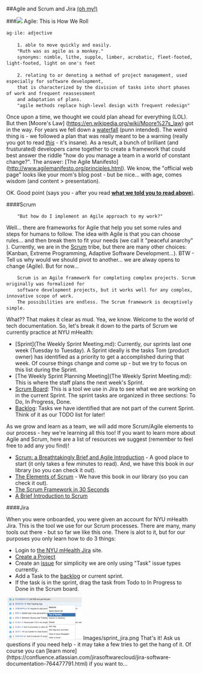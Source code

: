 ##Agile and Scrum and Jira [(oh my!)](https://youtu.be/NecK4MwOfeI)


###<img src="https://github.com/nyu-mhealth/Onboarding/blob/master/Images/scrum.gif" width="100">  Agile: This is How We Roll

    ag·ile: adjective 
    
        1. able to move quickly and easily. 
        "Ruth was as agile as a monkey."  
        synonyms: nimble, lithe, supple, limber, acrobatic, fleet-footed, light-footed, light on one's feet  
        
        2. relating to or denoting a method of project management, used especially for software development,  
        that is characterized by the division of tasks into short phases of work and frequent reassessment   
        and adaptation of plans.
        "agile methods replace high-level design with frequent redesign"  

Once upon a time, we thought we could plan ahead for everything (LOL). But then [Moore's Law] (https://en.wikipedia.org/wiki/Moore%27s_law) got in the way. For years we fell down a [waterfall](Agile.vs.Waterfall.pdf) (punn intended). The weird thing is - we followed a plan that was really meant to be a warning (really you got to read [*this*](Agile.vs.Waterfall.pdf) - it's insane). As a result, a bunch of brilliant (and frusturated) developers came together to create a framework that could best answer the riddle "how do you manage a team in a world of constant change?". The answer: [The Agile Manifesto] (http://www.agilemanifesto.org/principles.html). We know, the "official web page" looks like your mom's blog post - but be nice... with age, comes wisdom (and content > presentation).

OK. Good point (says you - after you read [**what we told you to read above**)](Agile.vs.Waterfall.pdf). 

####Scrum

        "But how do I implement an Agile approach to my work?"

Well... there are frameworks for Agile that help you set some rules and steps for humans to follow. The idea with Agile is that you can choose rules... and then break them to fit your needs (we call it "peaceful anarchy" ). Currently, we are in the  [Scrum](https://www.scrumalliance.org/why-scrum) tribe, but there are many other choices: (Kanban, Extreme Programming, Adaptive Software Development...). BTW - Tell us why would we should pivot to another... we are alway opens to change (Agile). But for now...

        Scrum is an Agile framework for completing complex projects. Scrum originally was formalized for  
        software development projects, but it works well for any complex, innovative scope of work.   
        The possibilities are endless. The Scrum framework is deceptively simple.

What?? That makes it clear as mud. Yea, we know. Welcome to the world of tech documentation. So, let's break it down to the parts of Scrum we currently practice at NYU mHealth:
- [Sprint](The Weekly Sprint Meeting.md): Currently, our sprints last one week (Tuesday to Tuesday). A Sprint ideally is the tasks Tom (product owner) has identified as a priority to get a accomplished during that week. Of course things change and come up - but we try to focus on this list during the Sprint.  
- [The Weekly Sprint Planning Meeting](The Weekly Sprint Meeting.md): This is where the staff plans the next week's Sprint.
- [Scrum Board](https://confluence.atlassian.com/agile/jira-agile-user-s-guide/using-a-board): This is a tool we use in Jira to see what we are working on in the current Sprint. The sprint tasks are organized in three sections: To Do, In Progress, Done.  
- [Backlog](https://confluence.atlassian.com/agile/jira-agile-user-s-guide/using-a-board/using-the-backlog): Tasks we have identified that are not part of the current Sprint. Think of it as our TODO list for later!  

As we grow and learn as a team, we will add more Scrum/Agile elements to our process - hey we're learning all this too! If you want to learn more about Agile and Scrum, here are a list of resources we suggest (remember to feel free to add any you find)!  
- [Scrum: a Breathtakingly Brief and Agile Introduction](http://www.amazon.com/gp/product/193796504X?psc=1&redirect=true&ref_=oh_aui_detailpage_o00_s00) - A good place to start (it only takes a few minutes to read). And, we have this book in our library (so you can check it out).  
- [The Elements of Scrum](http://www.amazon.com/gp/product/0982866917?psc=1&redirect=true&ref_=oh_aui_detailpage_o00_s00) - We have this book in our library (so you can check it out).  
- [The Scrum Framework in 30 Seconds](Scrum.pdf)
- [A Brief Introduction to Scrum](https://www.atlassian.com/agile/scrum) 

####Jira

When you were onboarded, you were given an account for NYU mHealth Jira. This is the tool we use for our Scrum processes. There are many, many tools out there - but so far we like this one. There is alot to it, but for our purposes you only learn how to do 3 things:
  
  - Login to [the NYU mHealth Jira](https://nyumhealth.atlassian.net) site.
  - [Create a Project](https://confluence.atlassian.com/jiracloud/create-a-project-735940417.html)
  - Create an [issue](https://confluence.atlassian.com/jirasoftwarecloud/creating-issues-and-sub-tasks-764478439.html) for simplicity we are only using "Task" issue types currently.
  - Add a Task to the [backlog](https://confluence.atlassian.com/jirasoftwarecloud/using-the-backlog-764478062.html) or current sprint.
  - If the task is in the sprint, drag the task from Todo to In Progress to Done in the Scrum board.
 <img src="Images/sprint_jira.png" width="200">
Images/sprint_jira.png
  That's it! Ask us questions if you need help - it may take a few tries to get the hang of it. Of course you can [learn more](https://confluence.atlassian.com/jirasoftwarecloud/jira-software-documentation-764477791.html) if you want to...


